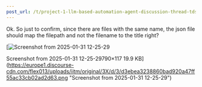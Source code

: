 ```yaml
---
post_url: /t/project-1-llm-based-automation-agent-discussion-thread-tds-jan-2025/164277/39
---
```

Ok. So just to confirm, since there are files with the same name, the json file should map the filepath and not the filename to the title right?  

[![Screenshot from 2025-01-31 12-25-29](https://europe1.discourse-cdn.com/flex013/uploads/iitm/original/3X/d/3/d3ebea3238860bad920a47ff55ac33cb02ad2d63.png)

Screenshot from 2025-01-31 12-25-29790×117 19.9 KB](https://europe1.discourse-cdn.com/flex013/uploads/iitm/original/3X/d/3/d3ebea3238860bad920a47ff55ac33cb02ad2d63.png "Screenshot from 2025-01-31 12-25-29")